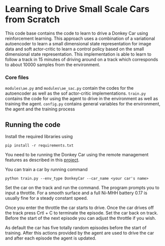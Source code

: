 # Learning to Drive Small Scale Cars from Scratch

This code base contains the code to learn to drive a Donkey Car using reinforcement learning. This approach uses a combination of a variational autoencoder to learn a small dimensional state representation for image data and soft actor-critic to learn a control policy based on the small dimensional state representation. This implementation is able to learn to follow a track in 15 minutes of driving around on a track which corresponds to about 10000 samples from the environment.


### Core files
`modules\ae.py` and `modules\ae_sac.py` contain the codes for the autoencoder as well as the sof actor-critic implementations.
`train.py` contains the code for using the agent to drive in the environment as well as training the agent.
`config.py` contains general variables for the environment, the agent and the training process

## Running the code

Install the required libraries using 

```
pip install -r requirements.txt
```

You need to be running the Donkey Car using the remote management features as described in this [project](https://github.com/tawnkramer/learning-to-drive-in-5-minutes).

You can train a car by running command

```
python train.py --env_type DonkeyCar --car_name <your car's name>
```

Set the car on the track and run the command. The program prompts you to input a throttle. For a smooth surface and a full Ni-MHH battery 0.17 is usually fine for a steady constant speed.

Once you enter the throttle the car starts to drive. Once the car drives off the track press Crtl + C to terminate the episode. Set the car back on track. Before the start of the next episode you can adjust the throttle if you wish.

As default the car has five totally random episodes before the start of training. After this actions provided by the agent are used to drive the car and after each episode the agent is updated.

